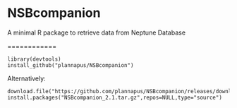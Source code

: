 NSBcompanion
============

A minimal R package to retrieve data from Neptune Database

============

    library(devtools)
    install_github("plannapus/NSBcompanion")

Alternatively:

    download.file("https://github.com/plannapus/NSBcompanion/releases/download/v2.1/NSBcompanion_2.1.tar.gz","NSBcompanion_2.1.tar.gz")
    install.packages("NSBcompanion_2.1.tar.gz",repos=NULL,type="source")
